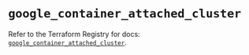 # `google_container_attached_cluster`

Refer to the Terraform Registry for docs: [`google_container_attached_cluster`](https://registry.terraform.io/providers/hashicorp/google/6.35.0/docs/resources/container_attached_cluster).
